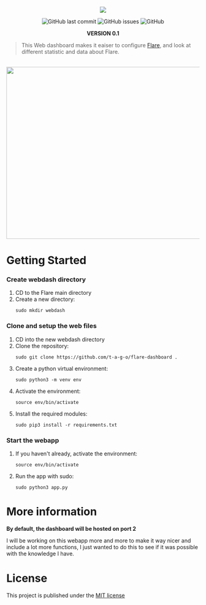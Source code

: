 <div align="center">
    </a>
    <br />
    <img align="center" src="https://cdn.discordapp.com/attachments/1092315227057561630/1230745160464338954/flare.png?ex=66346fc0&is=6621fac0&hm=b6dafeba296665988c5afaad3b1dd3d82abf143f1fdc76cd7299e259c94564cd&">
    
   ![GitHub last commit](https://img.shields.io/github/last-commit/t-a-g-o/flare-webapp)
   ![GitHub issues](https://img.shields.io/github/issues-raw/t-a-g-o/flare-webapp)
   ![GitHub](https://img.shields.io/github/license/t-a-g-o/flare-webapp)

   **VERSION 0.1**
    
</div>

> This Web dashboard makes it eaiser to configure [Flare](https://github.com/tagoworks/flare), and look at different statistic and data about Flare.

<br />
<div align="center">
<img width="538.8" height="448.8" src="https://cdn.discordapp.com/attachments/1092315227057561630/1233800533219737663/preview.png?ex=662e69ca&is=662d184a&hm=453095cfa109961d7632f23b5fdf64f737dbbb51734fc4a12843c4f6078612f0&">
</div>

# Getting Started
### Create webdash directory
1. CD to the Flare main directory
2. Create a new directory:
   ```shell
   sudo mkdir webdash
   ```
### Clone and setup the web files
1. CD into the new webdash directory
3. Clone the repository:
   ```shell
   sudo git clone https://github.com/t-a-g-o/flare-dashboard .
   ```
4. Create a python virtual environment:
   ```shell
   sudo python3 -m venv env
   ```
5. Activate the environment:
   ```shell
   source env/bin/activate
   ```
6. Install the required modules:
   ```shell
   sudo pip3 install -r requirements.txt
   ```
### Start the webapp
1. If you haven't already, activate the environment:
   ```shell
   source env/bin/activate
   ```
2. Run the app with sudo:
   ```shell
   sudo python3 app.py
   ```
# More information
**By default, the dashboard will be hosted on port 2**

I will be working on this webapp more and more to make it way nicer and include a lot more functions, I just wanted to do this to see if it was possible with the knowledge I have.

# License
This project is published under the [MIT license](./LICENSE)
